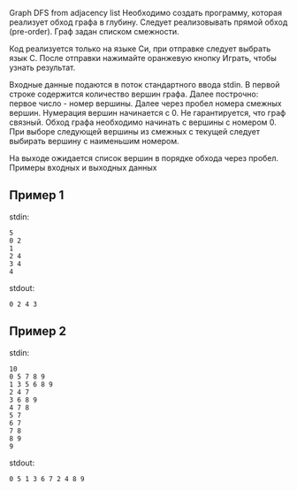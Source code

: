 Graph DFS from adjacency list
Необходимо создать программу, которая реализует обход графа в глубину. Следует реализовывать
прямой обход (pre-order). Граф задан списком смежности.

Код реализуется только на языке Си, при отправке следует выбрать язык С.
После отправки нажимайте оранжевую кнопку Играть, чтобы узнать результат.

Входные данные подаются в поток стандартного ввода stdin. В первой строке содержится
количество вершин графа. Далее построчно: первое число - номер вершины. Далее через пробел
номера смежных вершин.
Нумерация вершин начинается с 0. Не гарантируется, что граф связный.
Обход графа необходимо начинать с вершины с номером 0.
При выборе следующей вершины из смежных с текущей следует выбирать вершину с наименьшим
номером.

На выходе ожидается список вершин в порядке обхода через пробел.
Примеры входных и выходных данных
## Пример 1
stdin:
```
5
0 2
1
2 4
3 4
4
```
stdout:
```
0 2 4 3
```

## Пример 2
stdin:
```
10
0 5 7 8 9
1 3 5 6 8 9
2 4 7
3 6 8 9
4 7 8
5 7
6 7
7 8
8 9
9
```
stdout:
```
0 5 1 3 6 7 2 4 8 9
```